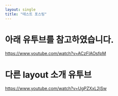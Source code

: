 ```yaml
---
layout: single
title: "테스트 포스팅"
---
```


# 아래 유투브를 참고하였습니다.

https://www.youtube.com/watch?v=ACzFIAOsfpM

# 다른 layout 소개 유투브

https://www.youtube.com/watch?v=UgPZXxL2jSw
